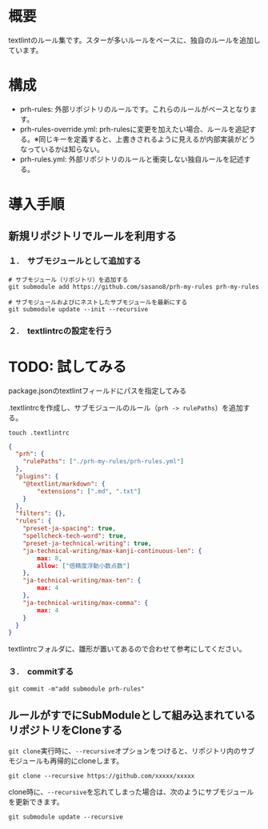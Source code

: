 # 概要
textlintのルール集です。スターが多いルールをベースに、独自のルールを追加しています。


# 構成
- prh-rules: 外部リポジトリのルールです。これらのルールがベースとなります。
- prh-rules-override.yml: prh-rulesに変更を加えたい場合、ルールを追記する。※同じキーを定義すると、上書きされるように見えるが内部実装がどうなっているかは知らない。
- prh-rules.yml: 外部リポジトリのルールと衝突しない独自ルールを記述する。

# 導入手順

## 新規リポジトリでルールを利用する

### １.　サブモジュールとして追加する

``` shell
# サブモジュール（リポジトリ）を追加する
git submodule add https://github.com/sasano8/prh-my-rules prh-my-rules

# サブモジュールおよびにネストしたサブモジュールを最新にする
git submodule update --init --recursive
```

### ２.　textlintrcの設定を行う


# TODO: 試してみる
package.jsonのtextlintフィールドにパスを指定してみる



.textlintrcを作成し、サブモジュールのルール（`prh -> rulePaths`）を追加する。

```
touch .textlintrc
```

``` json
{
  "prh": {
    "rulePaths": ["./prh-my-rules/prh-rules.yml"]
  },
  "plugins": {
    "@textlint/markdown": {
        "extensions": [".md", ".txt"]
    }
  },
  "filters": {},
  "rules": {
    "preset-ja-spacing": true,
    "spellcheck-tech-word": true,
    "preset-ja-technical-writing": true,
    "ja-technical-writing/max-kanji-continuous-len": {
        max: 8,
        allow: ["倍精度浮動小数点数"]
    },
    "ja-technical-writing/max-ten": {
        max: 4
    },
    "ja-technical-writing/max-comma": {
        max: 4
    }
  }
}
```

textlintrcフォルダに、雛形が置いてあるので合わせて参考にしてください。

### ３.　commitする

```
git commit -m"add submodule prh-rules"
```

## ルールがすでにSubModuleとして組み込まれているリポジトリをCloneする
`git clone`実行時に、`--recursive`オプションをつけると、リポジトリ内のサブモジュールも再帰的にcloneします。

``` shell
git clone --recursive https://github.com/xxxxx/xxxxx
```

clone時に、`--recursive`を忘れてしまった場合は、次のようにサブモジュールを更新できます。

``` shell
git submodule update --recursive
```

